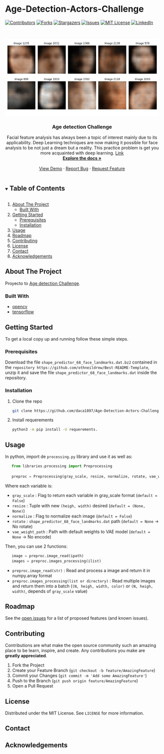 # Age-Detection-Actors-Challenge

[![Contributors][contributors-shield]][contributors-url]
[![Forks][forks-shield]][forks-url]
[![Stargazers][stars-shield]][stars-url]
[![Issues][issues-shield]][issues-url]
[![MIT License][license-shield]][license-url]
[![LinkedIn][linkedin-shield]][linkedin-url]


<!-- PROJECT LOGO -->
<br />
<p align="center">
  <a href="https://github.com/daca1897/Age-Detection-Actors-Challenge">
    <img src="vae_results.png" alt="Logo" width="720" >
  </a>

  <h3 align="center"> Age detection Challenge </h3>

  <p align="center">
    Facial feature analysis has always been a topic of interest mainly due to its applicability. Deep Learning techniques are now making it possible for face analysis to be not just a dream but a reality. This practice problem is get you more acquainted with deep learning. <a href="https://datahack.analyticsvidhya.com/contest/practice-problem-age-detection"> Link
    <br />
    <a href="https://github.com/daca1897/Age-Detection-Actors-Challenge"><strong>Explore the docs »</strong></a>
    <br />
    <br />
    <a href="https://github.com/daca1897/Age-Detection-Actors-Challenge">View Demo</a>
    ·
    <a href="https://github.com/daca1897/Age-Detection-Actors-Challenge/issues">Report Bug</a>
    ·
    <a href="https://github.com/daca1897/Age-Detection-Actors-Challenge/issues">Request Feature</a>
  </p>
</p>


<!-- TABLE OF CONTENTS -->
<details open="open">
  <summary><h2 style="display: inline-block">Table of Contents</h2></summary>
  <ol>
    <li>
      <a href="#about-the-project">About The Project</a>
      <ul>
        <li><a href="#built-with">Built With</a></li>
      </ul>
    </li>
    <li>
      <a href="#getting-started">Getting Started</a>
      <ul>
        <li><a href="#prerequisites">Prerequisites</a></li>
        <li><a href="#installation">Installation</a></li>
      </ul>
    </li>
    <li><a href="#usage">Usage</a></li>
    <li><a href="#roadmap">Roadmap</a></li>
    <li><a href="#contributing">Contributing</a></li>
    <li><a href="#license">License</a></li>
    <li><a href="#contact">Contact</a></li>
    <li><a href="#acknowledgements">Acknowledgements</a></li>
  </ol>
</details>

<!-- ABOUT THE PROJECT -->
## About The Project
Proyecto to [Age detection Challenge](https://datahack.analyticsvidhya.com/contest/practice-problem-age-detection/#LeaderBoard).

### Built With
* [opencv](https://opencv.org/)
* [tensorflow](https://www.tensorflow.org/)

<!-- GETTING STARTED -->
## Getting Started
To get a local copy up and running follow these simple steps.

### Prerequisites
Download the file `shape_predictor_68_face_landmarks.dat.bz2` contained in the `repository https://github.com/othneildrew/Best-README-Template`, unzip it and save the file `shape_predictor_68_face_landmarks.dat` inside the repository.

### Installation

1. Clone the repo
   ```sh
   git clone https://github.com/daca1897/Age-Detection-Actors-Challenge.git
   ```
2. Install requerements
   ```sh
   python3 -m pip install -U requerements.
   ```

<!-- USAGE EXAMPLES -->
## Usage
In python, import de `processing.py` library and use it as well as:
```python
   from libraries.processing import Preprocessing

   preproc = Preprocessing(gray_scale, resize, normalize, rotate, vae_weight_path)
```

Where each variable is:
* `gray_scale` : Flag to return each variable in gray_scale format (`default = False`)
* `resize` : Tuple with new `(heigh, width)` desired (`default = (None, None)`)
* `normalize` : Flag to normalize each image (`default = False`)
* `rotate` : `shape_predictor_68_face_landmarks.dat` path (`default = None` -> No rotate)
* `vae_weight_path` : Path with default weights to VAE model (`default = None` -> No encode)

Then, you can use 2 functions:
```python
   image = preproc.image_read(ipath)
   images = preproc.images_processing(ilist)
```
* `preproc.image_read(str)` : Read and process a image and return it in numpy.array format
* `preproc.images_processing(list or directory)` : Read multiple images and return them into a batch (`(N, heigh, width, color)` or `(N, heigh, width)`, depends of `gray_scale` value)

<!-- ROADMAP -->
## Roadmap

See the [open issues](https://github.com/daca1897/Age-Detection-Actors-Challenge/issues) for a list of proposed features (and known issues).


<!-- CONTRIBUTING -->
## Contributing

Contributions are what make the open source community such an amazing place to be learn, inspire, and create. Any contributions you make are **greatly appreciated**.

1. Fork the Project
2. Create your Feature Branch (`git checkout -b feature/AmazingFeature`)
3. Commit your Changes (`git commit -m 'Add some AmazingFeature'`)
4. Push to the Branch (`git push origin feature/AmazingFeature`)
5. Open a Pull Request



<!-- LICENSE -->
## License

Distributed under the MIT License. See `LICENSE` for more information.



<!-- CONTACT -->
## Contact

<!-- Your Name - [@twitter_handle](https://twitter.com/twitter_handle) - email

Project Link: [https://github.com/github_username/repo_name](https://github.com/github_username/repo_name) -->


<!-- ACKNOWLEDGEMENTS -->
## Acknowledgements


<!-- MARKDOWN LINKS & IMAGES -->
<!-- https://www.markdownguide.org/basic-syntax/#reference-style-links -->
[contributors-shield]: https://img.shields.io/github/contributors/daca1897/Age-Detection-Actors-Challenge.svg?style=for-the-badge
[contributors-url]: https://github.com/daca1897/Age-Detection-Actors-Challenge/graphs/contributors
[forks-shield]: https://img.shields.io/github/forks/daca1897/Age-Detection-Actors-Challenge.svg?style=for-the-badge
[forks-url]: https://github.com/daca1897/Age-Detection-Actors-Challenge/network/members
[stars-shield]: https://img.shields.io/github/stars/daca1897/Age-Detection-Actors-Challenge.svg?style=for-the-badge
[stars-url]: https://github.com/daca1897/Age-Detection-Actors-Challenge/stargazers
[issues-shield]: https://img.shields.io/github/issues/daca1897/Age-Detection-Actors-Challenge.svg?style=for-the-badge
[issues-url]: https://github.com/daca1897/Age-Detection-Actors-Challenge/issues
[license-shield]: https://img.shields.io/github/license/daca1897/Age-Detection-Actors-Challenge.svg?style=for-the-badge
[license-url]: https://github.com/daca1897/Age-Detection-Actors-Challenge/blob/master/LICENSE.txt
[linkedin-shield]: https://img.shields.io/badge/-LinkedIn-black.svg?style=for-the-badge&logo=linkedin&colorB=555
[linkedin-url]: https://linkedin.com/in/github_username
